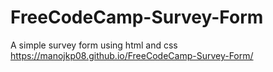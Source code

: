 # FreeCodeCamp-Survey-Form
A simple survey form using html and css
https://manojkp08.github.io/FreeCodeCamp-Survey-Form/
